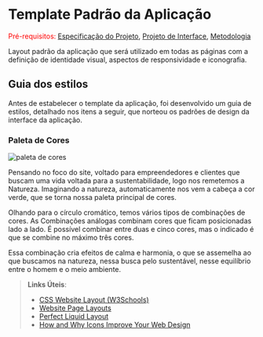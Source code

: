 # Template Padrão da Aplicação

<span style="color:red">Pré-requisitos: <a href="2-Especificação do Projeto.md"> Especificação do Projeto</a></span>, <a href="3-Projeto de Interface.md"> Projeto de Interface</a>, <a href="4-Metodologia.md"> Metodologia</a>

Layout padrão da aplicação que será utilizado em todas as páginas com a definição de identidade visual, aspectos de responsividade e iconografia.

## Guia dos estilos

Antes de estabelecer o template da aplicação, foi desenvolvido um guia de estilos, detalhado nos itens a seguir, que norteou os padrões de design da interface da aplicação.

### Paleta de Cores

![paleta de cores](https://github.com/ICEI-PUC-Minas-PMV-ADS/pmv-ads-2023-2-e2-proj-int-t5-eixo2_grupo3/assets/129327473/41c7359c-d44f-46df-9757-0bc9236a9159)


Pensando no foco do site, voltado para empreendedores e clientes que buscam uma vida voltada para a sustentabilidade, logo nos remetemos a Natureza. Imaginando a natureza, automaticamente nos vem a cabeça a cor verde, que se torna nossa paleta principal de cores.

Olhando para o círculo cromático, temos vários tipos de combinações de cores. As Combinações análogas combinam cores que ficam posicionadas lado a lado. É possível combinar entre duas e cinco cores, mas o indicado é que se combine no máximo três cores. 

Essa combinação cria efeitos de calma e harmonia, o que se assemelha ao que buscamos na natureza, nessa busca pelo sustentável, nesse equilíbrio entre o homem e o meio ambiente.





> **Links Úteis**:
>
> - [CSS Website Layout (W3Schools)](https://www.w3schools.com/css/css_website_layout.asp)
> - [Website Page Layouts](http://www.cellbiol.com/bioinformatics_web_development/chapter-3-your-first-web-page-learning-html-and-css/website-page-layouts/)
> - [Perfect Liquid Layout](https://matthewjamestaylor.com/perfect-liquid-layouts)
> - [How and Why Icons Improve Your Web Design](https://usabilla.com/blog/how-and-why-icons-improve-you-web-design/)
